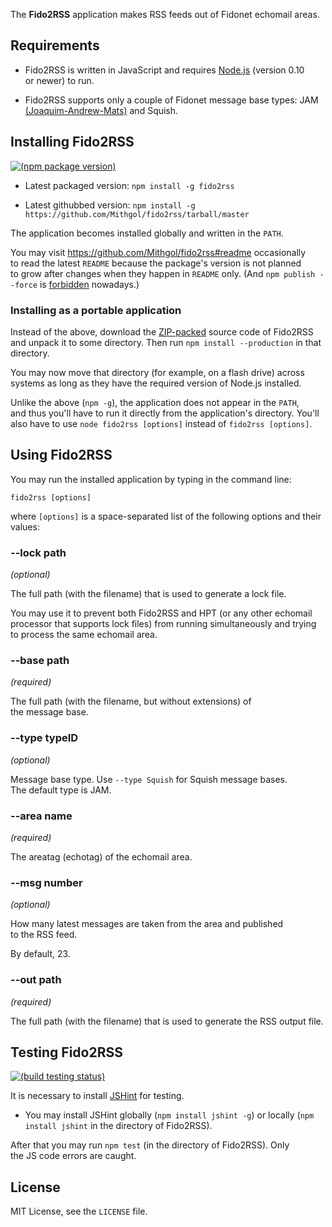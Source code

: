 The **Fido2RSS** application makes RSS feeds out of Fidonet echomail areas.

## Requirements

* Fido2RSS is written in JavaScript and requires [Node.js](http://nodejs.org/) (version 0.10 or newer) to run.

* Fido2RSS supports only a couple of Fidonet message base types: JAM [(Joaquim-Andrew-Mats)](http://groups.google.com/group/fido7.ru.ftn.develop/msg/e2f5486f80394418) and Squish.

## Installing Fido2RSS

[![(npm package version)](https://nodei.co/npm/fido2rss.png?compact=true)](https://npmjs.org/package/fido2rss)

* Latest packaged version: `npm install -g fido2rss`

* Latest githubbed version: `npm install -g https://github.com/Mithgol/fido2rss/tarball/master`

The application becomes installed globally and written in the `PATH`.

You may visit https://github.com/Mithgol/fido2rss#readme occasionally to read the latest `README` because the package's version is not planned to grow after changes when they happen in `README` only. (And `npm publish --force` is [forbidden](http://blog.npmjs.org/post/77758351673/no-more-npm-publish-f) nowadays.)

### Installing as a portable application

Instead of the above, download the [ZIP-packed](https://github.com/Mithgol/fido2rss/archive/master.zip) source code of Fido2RSS and unpack it to some directory. Then run `npm install --production` in that directory.

You may now move that directory (for example, on a flash drive) across systems as long as they have the required version of Node.js installed.

Unlike the above (`npm -g`), the application does not appear in the `PATH`, and thus you'll have to run it directly from the application's directory. You'll also have to use `node fido2rss [options]` instead of `fido2rss [options]`.

## Using Fido2RSS

You may run the installed application by typing in the command line:

`fido2rss [options]`

where `[options]` is a space-separated list of the following options and their values:

### --lock path

*(optional)*

The full path (with the filename) that is used to generate a lock file.

You may use it to prevent both Fido2RSS and HPT (or any other echomail processor that supports lock files) from running simultaneously and trying to process the same echomail area.

### --base path

*(required)*

The full path (with the filename, but without extensions) of the message base.

### --type typeID

*(optional)*

Message base type. Use `--type Squish` for Squish message bases. The default type is JAM.

### --area name

*(required)*

The areatag (echotag) of the echomail area.

### --msg number

*(optional)*

How many latest messages are taken from the area and published to the RSS feed.

By default, 23.

### --out path

*(required)*

The full path (with the filename) that is used to generate the RSS output file.

## Testing Fido2RSS

[![(build testing status)](https://travis-ci.org/Mithgol/fido2rss.svg?branch=master)](https://travis-ci.org/Mithgol/fido2rss)

It is necessary to install [JSHint](http://jshint.com/) for testing.

* You may install JSHint globally (`npm install jshint -g`) or locally (`npm install jshint` in the directory of Fido2RSS).

After that you may run `npm test` (in the directory of Fido2RSS). Only the JS code errors are caught.

## License

MIT License, see the `LICENSE` file.